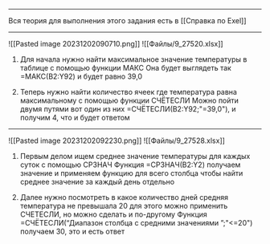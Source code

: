 ***

Вся теория для выполнения этого задания есть в [[Справка по Exel]]

***

![[Pasted image 20231202090710.png]]
![[Файлы/9_27520.xlsx]]

1. Для начала нужно найти максимальное значение температуры в таблице с помощью функции МАКС
	Она будет выглядеть так  =МАКС(B2:Y92) и будет равно 39,0

2. Теперь нужно найти количество ячеек где температура равна максимальному с помощью функции СЧЁТЕСЛИ
	Можно пойти двумя путями вот один из них =СЧЁТЕСЛИ(B2:Y92;"=39,0"), и получим 4, что и будет ответом

***

![[Pasted image 20231202092230.png]]
![[Файлы/9_27528.xlsx]]

1. Первым делом ищем среднее значение температуры для каждых суток с помощью СРЗНАЧ
	Функция =СРЗНАЧ(B2:Y2) получаем значение и применяем функцию для всего столбца чтобы найти среднее значение за каждый день отдельно

2. Далее нужно посмотреть в какое количество дней средняя температура не превышала 20 для этого можно применить СЧЕТЕСЛИ, но можно сделать и по-другому
	Функция =СЧЁТЕСЛИ(“Диапазон столбца с средними значениями ”;"<=20") получаем 30, это и есть ответ